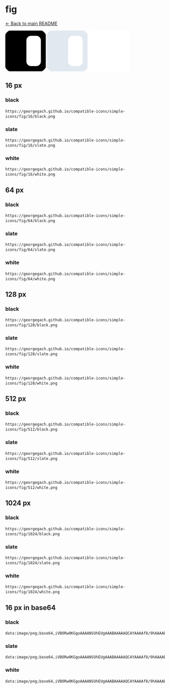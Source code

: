 # fig

[← Back to main README](../../README.md)


<img src="./128/black.png" width="128" alt="fig black icon" />
<img src="./128/slate.png" width="128" alt="fig slate icon" />
<img src="./128/white.png" width="128" alt="fig white icon" />

## 16 px

### black
```
https://georgegach.github.io/compatible-icons/simple-icons/fig/16/black.png
```

### slate
```
https://georgegach.github.io/compatible-icons/simple-icons/fig/16/slate.png
```

### white
```
https://georgegach.github.io/compatible-icons/simple-icons/fig/16/white.png
```

## 64 px

### black
```
https://georgegach.github.io/compatible-icons/simple-icons/fig/64/black.png
```

### slate
```
https://georgegach.github.io/compatible-icons/simple-icons/fig/64/slate.png
```

### white
```
https://georgegach.github.io/compatible-icons/simple-icons/fig/64/white.png
```

## 128 px

### black
```
https://georgegach.github.io/compatible-icons/simple-icons/fig/128/black.png
```

### slate
```
https://georgegach.github.io/compatible-icons/simple-icons/fig/128/slate.png
```

### white
```
https://georgegach.github.io/compatible-icons/simple-icons/fig/128/white.png
```

## 512 px

### black
```
https://georgegach.github.io/compatible-icons/simple-icons/fig/512/black.png
```

### slate
```
https://georgegach.github.io/compatible-icons/simple-icons/fig/512/slate.png
```

### white
```
https://georgegach.github.io/compatible-icons/simple-icons/fig/512/white.png
```

## 1024 px

### black
```
https://georgegach.github.io/compatible-icons/simple-icons/fig/1024/black.png
```

### slate
```
https://georgegach.github.io/compatible-icons/simple-icons/fig/1024/slate.png
```

### white
```
https://georgegach.github.io/compatible-icons/simple-icons/fig/1024/white.png
```

## 16 px in base64

### black
```
data:image/png;base64,iVBORw0KGgoAAAANSUhEUgAAABAAAAAQCAYAAAAf8/9hAAAABmJLR0QA/wD/AP+gvaeTAAAAkklEQVQ4je3TMQrCUBCE4S9BSS2IhVjpHUQtPJlHEjyPKIgXMOlUEGLhghYhedgJLgwsCzPvL+bBCkdUqBNVhWeRxTLTPhdcY88wQi+8nS+fgnIQGmOHG0oJuJsGogJn1HkHOuwbbnc8ICWgdf4BvxIwbbgVXlVGWpXX3lWeYCuq/M1nyjFEP7yWOCSQfKoMz/wJ+Y1IxpCbN3oAAAAASUVORK5CYII=
```

### slate
```
data:image/png;base64,iVBORw0KGgoAAAANSUhEUgAAABAAAAAQCAYAAAAf8/9hAAAABmJLR0QA/wD/AP+gvaeTAAAA9UlEQVQ4je2TMUoDUQBE3/z/JYWKIKspBBElZUob72AvqL3H8QI2uYCNZ9ADWOmmCBFBJJiNTVjJ7lioIAGztoJTDsxjihkNHl8PQqx6RplgjV/IMBGMKnSi4VPRB/YaMi/gKQAKkr1pSIh+MGSLsxpEhUOX6rpUl/C2X+ErQwlkqbl2uNhqr15/M8Z57qPWSnEP2g4N1bGru3mv01GJNANoBDTpH/A3ADW781aeuwVOAOnzGD+uUVFnw+fxjae6BYixWnacnJvQRi4SeARaMGfvUOtSrY8z1aSAnGEvAQ/Js3iqVPWMNhY0WQd9AQEKxGhW6/gdo0hZTY9rNQIAAAAASUVORK5CYII=
```

### white
```
data:image/png;base64,iVBORw0KGgoAAAANSUhEUgAAABAAAAAQCAYAAAAf8/9hAAAABmJLR0QA/wD/AP+gvaeTAAAAnUlEQVQ4je2TMQrCQBBF3wYltSAWYqV3ELXwZB5J8DxiQLyASacB4Vm4QtgiLnaCHwaGgfnzij+oG7VSG/PVxJ1VUCtgQb+uwC32AZgAA6Ai4/I5Uo5iTdWDeldrMnB3KY5aqhfV4gM6wDEdhBBa4AGQY9Crv8GvGMzTgVryijK5Ud52ojxT9+8of/NMBTAGhsRnWqunDJKu6rizfAKs4zTr+w8jFwAAAABJRU5ErkJggg==
```

